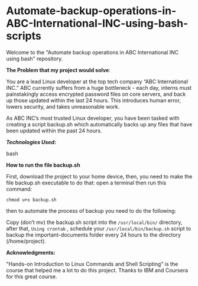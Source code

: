 # Automate-backup-operations-in-ABC-International-INC-using-bash-scripts

Welcome to the "Automate backup operations in ABC International INC using bash" repository.

**The Problem that my project would solve**:

You are a lead Linux developer at the top tech company “ABC International INC.” ABC currently suffers from a huge bottleneck - each day, interns must painstakingly access encrypted password files on core servers, and back up those updated within the last 24 hours. This introduces human error, lowers security, and takes unreasonable work.

As ABC INC’s most trusted Linux developer, you have been tasked with creating a script backup.sh which automatically backs up any files that have been updated within the past 24 hours.

**_Technologies Used:_**

bash

**How to run the file backup.sh**

First, download the project to your home device, then, you need to make the file backup.sh executable to do that:
open a terminal then run this command:

`chmod u+x backup.sh`

then to automate the process of backup you need to do the following:

Copy (don’t mv) the backup.sh script into the `/usr/local/bin/` directory, after that, `Using crontab` , schedule your `/usr/local/bin/backup.sh` script to backup the important-documents folder every 24 hours to the directory (/home/project).

**Acknowledgments:**

"Hands-on Introduction to Linux Commands and Shell Scripting" is the course that helped me a lot to do this project.
Thanks to IBM and Coursera for this great course.
